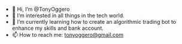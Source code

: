 - 👋 Hi, I’m @TonyOggero
- 👀 I’m interested in all things in the tech world.
- 🌱 I’m currently learning how to create an algorithmic trading bot to enhance my skills and bank account.
- 📫 How to reach me: tonyoggero@gmail.com

<!---
TonyOggero/TonyOggero is a ✨ special ✨ repository because its `README.md` (this file) appears on your GitHub profile.
You can click the Preview link to take a look at your changes.
--->
